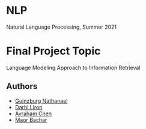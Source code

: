 # NLP
Natural Language Processing, Summer 2021

# Final Project Topic
Language Modeling Approach to Information Retrieval

## Authors
- [Guinzburg Nathanael](https://github.com/TheGuinz)
- [Darhi Liron](https://github.com/drliron)
- [Avraham Chen](https://github.com/TheGuinz)
- [Maor Bachar](https://github.com/TheGuinz)
